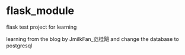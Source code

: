 # flask_module

flask test project for learning

learning from the blog by JmilkFan_范桂飓 and change the database to postgresql
